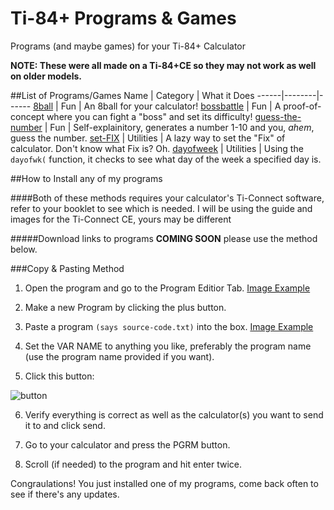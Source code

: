 # Ti-84+ Programs & Games
Programs (and maybe games) for your Ti-84+ Calculator

**NOTE: These were all made on a Ti-84+CE so they may not work as well on older models.**

##List of Programs/Games
Name | Category | What it Does
------|--------|------
[8ball](https://github.com/Chewsterchew/Ti84-Programs/tree/master/8ball) | Fun | An 8ball for your calculator! 
[bossbattle](https://github.com/Chewsterchew/Ti84-Programs/tree/master/bossbattle) | Fun | A proof-of-concept where you can fight a "boss" and set its difficulty!
[guess-the-number](https://github.com/Chewsterchew/Ti84-Programs/tree/master/guess-the-number) | Fun | Self-explainitory, generates a number 1-10 and you, *ahem*, guess the number.
[set-FIX](https://github.com/Chewsterchew/Ti84-Programs/tree/master/set-FIX) | Utilities | A lazy way to set the "Fix" of calculator. Don't know what Fix is? Oh.
[dayofweek](https://github.com/Chewsterchew/Ti84-Programs/tree/master/dayofweek) | Utilities | Using the `dayofwk(` function, it checks to see what day of the week a specified day is.

##How to Install any of my programs

####Both of these methods requires your calculator's Ti-Connect software, refer to your booklet to see which is needed. I will be using the guide and images for the Ti-Connect CE, yours may be different

#####Download links to programs **COMING SOON** please use the method below.

###Copy & Pasting Method

1) Open the program and go to the Program Editior Tab. [Image Example](https://t.gyazo.com/teams/chew/0da2864f17bbe826fc47502012a6f101.png)

2) Make a new Program by clicking the plus button.

3) Paste a program `(says source-code.txt)` into the box. [Image Example](https://t.gyazo.com/teams/chew/bb4b0008abcc8ccedd606e31cb20e4f3.png)

4) Set the VAR NAME to anything you like, preferably the program name (use the program name provided if you want).

5) Click this button: 

![button](https://t.gyazo.com/teams/chew/74f7033a3674f5b8116dfd5b0eeef4b3.png)

6) Verify everything is correct as well as the calculator(s) you want to send it to and click send. 

7) Go to your calculator and press the PGRM button.

8) Scroll (if needed) to the program and hit enter twice.

Congraulations! You just installed one of my programs, come back often to see if there's any updates.
